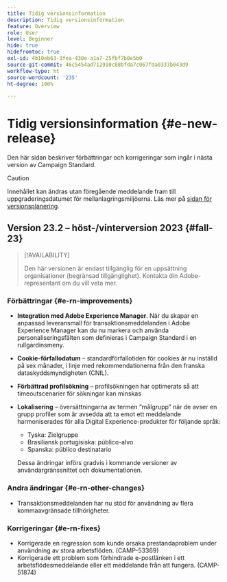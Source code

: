 ```yaml
---
title: Tidig versionsinformation
description: Tidig versionsinformation
feature: Overview
role: User
level: Beginner
hide: true
hidefromtoc: true
exl-id: 4b10eb63-3fea-438e-a1a7-25fbf7b0e5b0
source-git-commit: 46c5454ad712910c88bfda7c067fda0337b043d9
workflow-type: ht
source-wordcount: '235'
ht-degree: 100%

---
```



# Tidig versionsinformation {#e-new-release}

Den här sidan beskriver förbättringar och korrigeringar som ingår i nästa version av Campaign Standard.

>[!CAUTION]
>
> Innehållet kan ändras utan föregående meddelande fram till uppgraderingsdatumet för mellanlagringsmiljöerna. Läs mer på [sidan för versionsplanering](../../rn/using/release-planning.md).

## Version 23.2 – höst-/vinterversion 2023 {#fall-23}

>[!AVAILABILITY]
>
>Den här versionen är endast tillgänglig för en uppsättning organisationer (begränsad tillgänglighet). Kontakta din Adobe-representant om du vill veta mer.

### Förbättringar {#e-rn-improvements}

* **Integration med Adobe Experience Manager**. När du skapar en anpassad leveransmall för transaktionsmeddelanden i Adobe Experience Manager kan du nu markera och använda personaliseringsfälten som definieras i Campaign Standard i en rullgardinsmeny.

* **Cookie-förfallodatum** – standardförfallotiden för cookies är nu inställd på sex månader, i linje med rekommendationerna från den franska dataskyddsmyndigheten (CNIL).

* **Förbättrad profilsökning** – profilsökningen har optimerats så att timeoutscenarier för sökningar kan minskas

* **Lokalisering** – översättningarna av termen ”målgrupp” när de avser en grupp profiler som är avsedda att ta emot ett meddelande harmoniserades för alla Digital Experience-produkter för följande språk:

   * Tyska: Zielgruppe
   * Brasiliansk portugisiska: público-alvo
   * Spanska: público destinatario

  Dessa ändringar införs gradvis i kommande versioner av användargränssnittet och dokumentationen.

### Andra ändringar {#e-rn-other-changes}

* Transaktionsmeddelanden har nu stöd för användning av flera kommaavgränsade tillhörigheter.

### Korrigeringar {#e-rn-fixes}

* Korrigerade en regression som kunde orsaka prestandaproblem under användning av stora arbetsflöden. (CAMP-53369)
* Korrigerade ett problem som förhindrade e-postlänken i ett arbetsflödesmeddelande eller ett meddelande från att fungera. (CAMP-51874)
